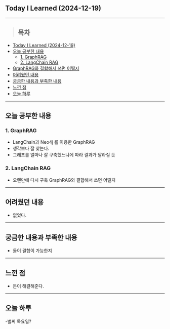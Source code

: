 ## Today I Learned (2024-12-19)
---
> ## 목차
- [Today I Learned (2024-12-19)](#today-i-learned-2024-12-19)
- [오늘 공부한 내용](#오늘-공부한-내용)
  - [1. GraphRAG](#1-graphrag)
  - [2. LangChain RAG](#2-langchain-rag)
- [GraphRAG와 결합해서 쓰면 어떨지](#graphrag와-결합해서-쓰면-어떨지)
- [어려웠던 내용](#어려웠던-내용)
- [궁금한 내용과 부족한 내용](#궁금한-내용과-부족한-내용)
- [느낀 점](#느낀-점)
- [오늘 하루](#오늘-하루)
---

## 오늘 공부한 내용
### 1. GraphRAG
- LangChain과 Neo4j 를 이용한 GraphRAG
- 생각보다 잘 찾는다.
- 그래프를 얼마나 잘 구축했느냐에 따라 결과가 달라질 듯

### 2. LangChain RAG
- 오랜만에 다시 구축
  GraphRAG와 결합해서 쓰면 어떨지
---
## 어려웠던 내용
- 없었다.
---
## 궁금한 내용과 부족한 내용
- 둘이 결합이 가능한지
---
## 느낀 점
- 돈이 해결해준다.
---
## 오늘 하루
-벌써 목요일?
<!-- <img src="이미지 주소" width="100%" height="100%"/> -->
